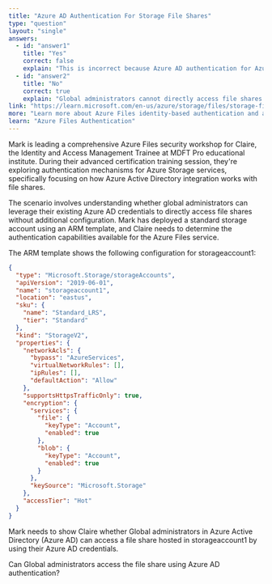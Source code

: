 ```yaml
---
title: "Azure AD Authentication For Storage File Shares"
type: "question"
layout: "single"
answers:
  - id: "answer1"
    title: "Yes"
    correct: false
    explain: "This is incorrect because Azure AD authentication for Azure Files requires additional configuration that is not present in this ARM template. The storage account needs identity-based authentication enabled and proper RBAC roles assigned."
  - id: "answer2"
    title: "No"
    correct: true
    explain: "Global administrators cannot directly access file shares using Azure AD credentials without additional configuration. Azure Files requires identity-based authentication to be explicitly enabled on the storage account and proper RBAC role assignments."
link: "https://learn.microsoft.com/en-us/azure/storage/files/storage-files-identity-auth-active-directory-enable"
more: "Learn more about Azure Files identity-based authentication and access control"
learn: "Azure Files Authentication"
---
```


Mark is leading a comprehensive Azure Files security workshop for Claire, the Identity and Access Management Trainee at MDFT Pro educational institute. During their advanced certification training session, they're exploring authentication mechanisms for Azure Storage services, specifically focusing on how Azure Active Directory integration works with file shares. 

The scenario involves understanding whether global administrators can leverage their existing Azure AD credentials to directly access file shares without additional configuration. Mark has deployed a standard storage account using an ARM template, and Claire needs to determine the authentication capabilities available for the Azure Files service.

The ARM template shows the following configuration for storageaccount1:

```json
{
  "type": "Microsoft.Storage/storageAccounts",
  "apiVersion": "2019-06-01",
  "name": "storageaccount1",
  "location": "eastus",
  "sku": {
    "name": "Standard_LRS",
    "tier": "Standard"
  },
  "kind": "StorageV2",
  "properties": {
    "networkAcls": {
      "bypass": "AzureServices",
      "virtualNetworkRules": [],
      "ipRules": [],
      "defaultAction": "Allow"
    },
    "supportsHttpsTrafficOnly": true,
    "encryption": {
      "services": {
        "file": {
          "keyType": "Account",
          "enabled": true
        },
        "blob": {
          "keyType": "Account",
          "enabled": true
        }
      },
      "keySource": "Microsoft.Storage"
    },
    "accessTier": "Hot"
  }
}
```

Mark needs to show Claire whether Global administrators in Azure Active Directory (Azure AD) can access a file share hosted in storageaccount1 by using their Azure AD credentials.

Can Global administrators access the file share using Azure AD authentication?